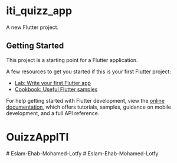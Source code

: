 # iti_quizz_app

A new Flutter project.

## Getting Started

This project is a starting point for a Flutter application.

A few resources to get you started if this is your first Flutter project:

- [Lab: Write your first Flutter app](https://docs.flutter.dev/get-started/codelab)
- [Cookbook: Useful Flutter samples](https://docs.flutter.dev/cookbook)

For help getting started with Flutter development, view the
[online documentation](https://docs.flutter.dev/), which offers tutorials,
samples, guidance on mobile development, and a full API reference.
# OuizzAppITI
#   E s l a m - E h a b - M o h a m e d - L o t f y  
 #   E s l a m - E h a b - M o h a m e d - L o t f y  
 